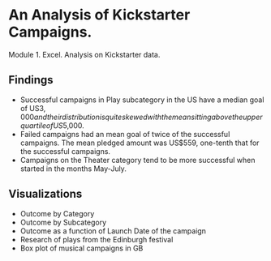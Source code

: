 # An Analysis of Kickstarter Campaigns.
Module 1. Excel. Analysis on Kickstarter data.
## Findings
- Successful campaigns in Play subcategory in the US have a median goal of US$3,000 and their distribution is quite skewed with the mean sitting above the upper quartile of US$5,000. 
- Failed campaigns had an mean goal of twice of the successful campaigns.  The mean pledged amount was US$559, one-tenth that for the successful campaigns.
- Campaigns on the Theater category tend to be more successful when started in the months May-July. 
## Visualizations
- Outcome by Category
- Outcome by Subcategory
- Outcome as a function of Launch Date of the campaign
- Research of plays from the Edinburgh festival
- Box plot of musical campaigns in GB
